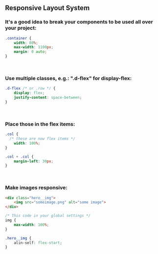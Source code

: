 ## Responsive Layout System

### It's a good idea to break your components to be used all over your project:
```css
.container {
    width: 80%;
    max-width: 1100px;
    margin: 0 auto;
}
```
<br>

### Use multiple classes, e.g.: ".d-flex" for display-flex:
```css
.d-flex /* or .row */ {
    display: flex;
    justify-content: space-between;
}
```
<br>

### Place those in the flex items:
```css
.col {
  /* these are now flex items */
    width: 100%;
}

.col + .col {
    margin-left: 30px;
}
```
<br>

### Make images responsive:
```html
<div class="hero__img">
    <img src="someimage.png" alt="some image">
</div>
```

```css
/* This code in your global settings */
img {
    max-width: 100%;
}

.hero__img {
    alin-self: flex-start;
}
```